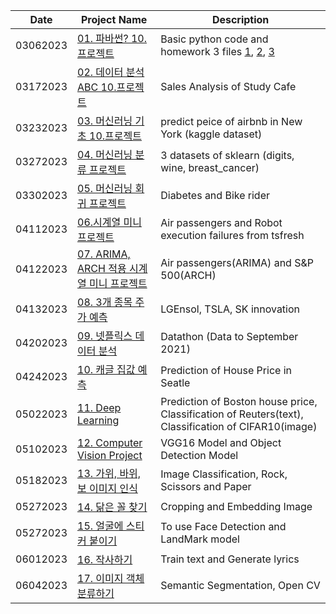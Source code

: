 |Date|Project Name|Description|
|--|--|--|
|03062023|[01. 파바썬? 10.프로젝트](https://github.com/4juneko/Aiffel_work/blob/master/01_pyBoaThon_10project_03062023.ipynb)|Basic python code and homework 3 files [1](https://github.com/4juneko/Aiffel_work/blob/master/230307_On_3rd_CR.ipynb), [2](https://github.com/4juneko/Aiffel_work/blob/master/230308_On_3rd_CR.ipynb), [3](https://github.com/4juneko/Aiffel_work/blob/master/caffeKiosk.ipynb)  |
|03172023|[02. 데이터 분석 ABC 10.프로젝트](https://github.com/4juneko/Aiffel_work/blob/master/02_DataAnalysisABC_10project_03172023.ipynb)  |Sales Analysis of Study Cafe|
|03232023|[03. 머신러닝 기초 10.프로젝트](https://github.com/4juneko/Aiffel_work/blob/master/03_machineLearningBasic_10project_03232023.ipynb)| predict peice of airbnb in New York (kaggle dataset) |
|03272023|[04. 머신러닝 분류 프로젝트](https://github.com/4juneko/Aiffel_work/blob/master/04_Classification_3Datasets_scikitLearn_03272023.ipynb)| 3 datasets of sklearn (digits, wine, breast_cancer)|
|03302023|[05. 머신러닝 회귀 프로젝트](https://github.com/4juneko/Aiffel_work/blob/master/05_Diabetes_BikeAt3pm_03302023.ipynb)|Diabetes and Bike rider|
|04112023|[06.시계열 미니 프로젝트](https://github.com/4juneko/Aiffel_work/blob/master/06_timeSeries_miniProject_04112023.ipynb)|Air passengers and Robot execution failures from tsfresh|
|04122023|[07. ARIMA, ARCH 적용 시계열 미니 프로젝트](https://github.com/4juneko/Aiffel_work/blob/master/07_ARIMA_ARCH_04122023.ipynb)| Air passengers(ARIMA) and S&P 500(ARCH)|
|04132023|[08. 3개 종목 주가 예측](https://github.com/4juneko/Aiffel_work/blob/master/08_Forecast_Stock_Project_04132023.ipynb)|LGEnsol, TSLA, SK innovation|
|04202023|[09. 넷플릭스 데이터 분석](https://github.com/4juneko/Aiffel_work/blob/master/09_datathon_Netflix_04182023.ipynb)|Datathon (Data to September 2021)|
|04242023|[10. 캐글 집값 예측](https://github.com/4juneko/Aiffel_work/blob/master/10_Kaggle_house_price_predict_04172023.ipynb)|Prediction of House Price in Seatle|
|05022023|[11. Deep Learning](https://github.com/4juneko/Aiffel_work/blob/master/11_DeepLearning_Project_04272023.ipynb)|Prediction of Boston house price, Classification of Reuters(text), Classification of CIFAR10(image)|
|05102023|[12. Computer Vision Project](https://github.com/4juneko/Aiffel_work/blob/master/12_Computer_Vision_Project_05082023.ipynb)|VGG16 Model and Object Detection Model|
|05182023|[13. 가위, 바위, 보 이미지 인식](https://github.com/4juneko/Aiffel_work/blob/master/13_rock_scissor_paper_05112023.ipynb)|Image Classification, Rock, Scissors and Paper|
|05272023|[14. 닮은 꼴 찾기](https://github.com/4juneko/Aiffel_work/blob/master/14_CV_embedding_05222023.ipynb)|Cropping and Embedding Image|
|05272023|[15. 얼굴에 스티커 붙이기](https://github.com/4juneko/Aiffel_work/blob/master/15_faceLandMark_05242023.ipynb)|To use Face Detection and LandMark model|
|06012023|[16. 작사하기](https://github.com/4juneko/Aiffel_work/blob/master/16_makeLyrics_50292023.ipynb)|Train text and Generate lyrics|
|06042023|[17. 이미지 객체 분류하기](https://github.com/4juneko/Aiffel_work/blob/master/17_findProblemsOfSegmentation_05312023.ipynb)|Semantic Segmentation, Open CV|
